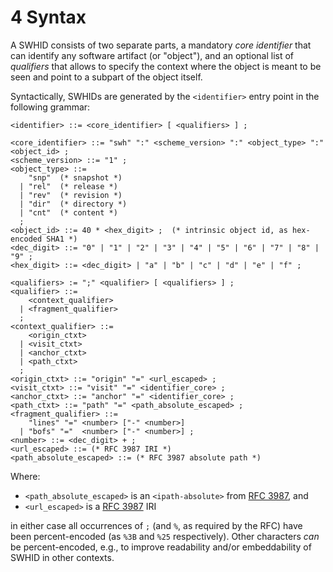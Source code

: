 # 4 Syntax

A SWHID consists of two separate parts, a mandatory *core identifier* that can
identify any software artifact (or "object"), and an optional list of
*qualifiers* that allows to specify the context where the object is meant to be
seen and point to a subpart of the object itself.

Syntactically, SWHIDs are generated by the `<identifier>` entry point in
the following grammar:

``` {.bnf}
<identifier> ::= <core_identifier> [ <qualifiers> ] ;

<core_identifier> ::= "swh" ":" <scheme_version> ":" <object_type> ":" <object_id> ;
<scheme_version> ::= "1" ;
<object_type> ::=
    "snp"  (* snapshot *)
  | "rel"  (* release *)
  | "rev"  (* revision *)
  | "dir"  (* directory *)
  | "cnt"  (* content *)
  ;
<object_id> ::= 40 * <hex_digit> ;  (* intrinsic object id, as hex-encoded SHA1 *)
<dec_digit> ::= "0" | "1" | "2" | "3" | "4" | "5" | "6" | "7" | "8" | "9" ;
<hex_digit> ::= <dec_digit> | "a" | "b" | "c" | "d" | "e" | "f" ;

<qualifiers> := ";" <qualifier> [ <qualifiers> ] ;
<qualifier> ::=
    <context_qualifier>
  | <fragment_qualifier>
  ;
<context_qualifier> ::=
    <origin_ctxt>
  | <visit_ctxt>
  | <anchor_ctxt>
  | <path_ctxt>
  ;
<origin_ctxt> ::= "origin" "=" <url_escaped> ;
<visit_ctxt> ::= "visit" "=" <identifier_core> ;
<anchor_ctxt> ::= "anchor" "=" <identifier_core> ;
<path_ctxt> ::= "path" "=" <path_absolute_escaped> ;
<fragment_qualifier> ::= 
    "lines" "=" <number> ["-" <number>] 
  |	"bofs" "="  <number> ["-" <number>] ;
<number> ::= <dec_digit> + ;
<url_escaped> ::= (* RFC 3987 IRI *)
<path_absolute_escaped> ::= (* RFC 3987 absolute path *)
```

Where:

-   `<path_absolute_escaped>` is an `<ipath-absolute>` from [RFC
    3987](https://tools.ietf.org/html/rfc3987), and
-   `<url_escaped>` is a [RFC 3987](https://tools.ietf.org/html/rfc3987)
    IRI

in either case all occurrences of `;` (and `%`, as required by the RFC)
have been percent-encoded (as `%3B` and `%25` respectively). Other
characters *can* be percent-encoded, e.g., to improve readability and/or
embeddability of SWHID in other contexts.


